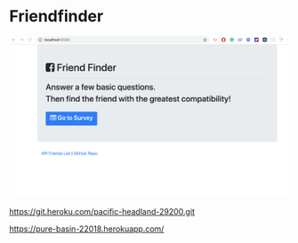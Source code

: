 # Friendfinder

![slt text](friend.png)

https://git.heroku.com/pacific-headland-29200.git

https://pure-basin-22018.herokuapp.com/
